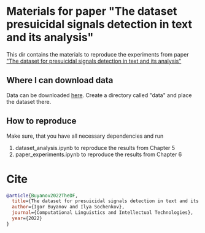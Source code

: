 # Materials for paper "The dataset presuicidal signals detection in text and its analysis"

This dir contains the materials to reproduce the experiments from paper ["The dataset for presuicidal signals detection in text and its analysis"](https://www.dialog-21.ru/media/5752/buyanoviplussochenkovi046.pdf)

## Where I can download data

Data can be downloaded [here](https://data.mendeley.com/datasets/86v3z38dc7/1). Create a directory called "data" and place the dataset there.

## How to reproduce

Make sure, that you have all necessary dependencies and run

1. dataset_analysis.ipynb to reproduce the results from Chapter 5
2. paper_experiments.ipynb to reproduce the results from Chapter 6

# Cite

```bibtex
@article{Buyanov2022TheDF,
  title={The dataset for presuicidal signals detection in text and its analysis},
  author={Igor Buyanov and Ilya Sochenkov},
  journal={Computational Linguistics and Intellectual Technologies},
  year={2022}
}
```